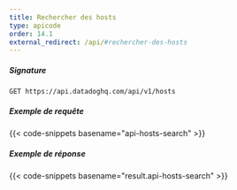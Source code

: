 ```yaml
---
title: Rechercher des hosts
type: apicode
order: 14.1
external_redirect: /api/#rechercher-des-hosts
---
```


##### Signature
`GET https://api.datadoghq.com/api/v1/hosts`
##### Exemple de requête
{{< code-snippets basename="api-hosts-search" >}}
##### Exemple de réponse
{{< code-snippets basename="result.api-hosts-search" >}}
